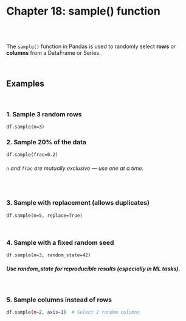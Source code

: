 #
# Chapter 18: sample() function

<br>
<br>

The `sample()` function in Pandas is used to randomly select **rows** or **columns** from a DataFrame or Series.

<br>

## Examples

<br>

### 1. Sample 3 random rows
```
df.sample(n=3)
```

### 2. Sample 20% of the data
```
df.sample(frac=0.2)
```
###### `n` and `frac` are mutually exclusive — use one at a time.
<br>

### 3. Sample with replacement (allows duplicates)
```
df.sample(n=5, replace=True)
```
<br>

### 4. Sample with a fixed random seed
```
df.sample(n=3, random_state=42)
```
##### Use random_state for reproducible results (especially in ML tasks).

<br>

### 5. Sample columns instead of rows
```bash
df.sample(n=2, axis=1)  # Select 2 random columns
```
